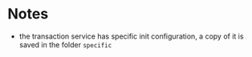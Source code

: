 # Notes
- the transaction service has specific init configuration, a copy of it is saved in the folder `specific`
